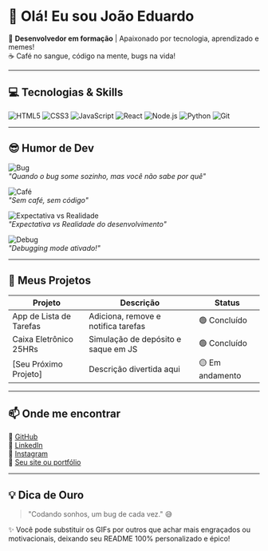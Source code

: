 # 👋 Olá! Eu sou João Eduardo

🎯 **Desenvolvedor em formação** | Apaixonado por tecnologia, aprendizado e memes!  
☕ Café no sangue, código na mente, bugs na vida!  

---

## 💻 Tecnologias & Skills

![HTML5](https://img.shields.io/badge/HTML5-E34F26?style=for-the-badge&logo=html5&logoColor=white) 
![CSS3](https://img.shields.io/badge/CSS3-1572B6?style=for-the-badge&logo=css3&logoColor=white)
![JavaScript](https://img.shields.io/badge/JS-F7DF1E?style=for-the-badge&logo=javascript&logoColor=black)
![React](https://img.shields.io/badge/React-61DAFB?style=for-the-badge&logo=react&logoColor=black)
![Node.js](https://img.shields.io/badge/Node.js-339933?style=for-the-badge&logo=node.js&logoColor=white)
![Python](https://img.shields.io/badge/Python-3776AB?style=for-the-badge&logo=python&logoColor=white)
![Git](https://img.shields.io/badge/Git-F05032?style=for-the-badge&logo=git&logoColor=white)

---

## 😎 Humor de Dev

![Bug](https://media.giphy.com/media/26BRv0ThflsHCqDrG/giphy.gif)  
*"Quando o bug some sozinho, mas você não sabe por quê"*  

![Café](https://media.giphy.com/media/l0MYt5jPR6QX5pnqM/giphy.gif)  
*"Sem café, sem código"*  

![Expectativa vs Realidade](https://media.giphy.com/media/3o6Zt481isNVuQI1l6/giphy.gif)  
*"Expectativa vs Realidade do desenvolvimento"*

![Debug](https://media.giphy.com/media/3ohhwF34cGDoFFhRfy/giphy.gif)  
*"Debugging mode ativado!"*

---

## 🚀 Meus Projetos

| Projeto | Descrição | Status |
|---------|-----------|--------|
| App de Lista de Tarefas | Adiciona, remove e notifica tarefas | 🟢 Concluído |
| Caixa Eletrônico 25HRs | Simulação de depósito e saque em JS | 🟢 Concluído |
| [Seu Próximo Projeto] | Descrição divertida aqui | 🟡 Em andamento |

---

## 📫 Onde me encontrar

🔗 [GitHub](#https://github.com/junaofnetwork)  
🔗 [LinkedIn](#www.linkedin.com/in/jo%25C3%25A3o-eduardo-brandenburg-de-almeida-b51720320/?skipRedirect=true)  
🔗 [Instagram](#https://www.instagram.com/joao_aleatorio_do_es)  
🔗 [Seu site ou portfólio](#)

---

## 💡 Dica de Ouro

> "Codando sonhos, um bug de cada vez." 😅  

✨ Você pode substituir os GIFs por outros que achar mais engraçados ou motivacionais, deixando seu README 100% personalizado e épico!
